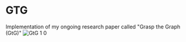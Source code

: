# GTG
Implementation of my ongoing research paper called "Grasp the Graph (GtG)"
![GtG 1 0 ](https://github.com/Ali-Rashidi/GTG/assets/107252860/5801b83e-43a9-4ee4-ada0-90e7a941aa05)
